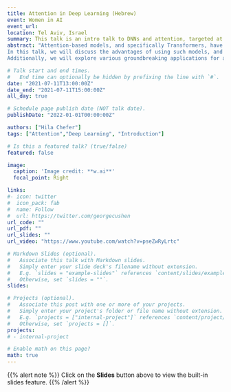 ```yaml
---
title: Attention in Deep Learning (Hebrew)
event: Women in AI
event_url: 
location: Tel Aviv, Israel
summary: This talk is an intro talk to DNNs and attention, targeted at DL beginners. The talk was given as part of a volunteering program to encourage women to consider research in the deep learning field.
abstract: "Attention-based models, and specifically Transformers, have revolutionized the field of text processing and are becoming increasingly popular in computer vision, speech, and multi-modal tasks.
In this talk, we will discuss the advantages of using such models, and the techniques that enable training these models.
Additionally, we will explore various groundbreaking applications for attention-based models, such as GPT-3 and DALL-E."

# Talk start and end times.
#   End time can optionally be hidden by prefixing the line with `#`.
date: "2021-07-11T13:00:00Z"
date_end: "2021-07-11T15:00:00Z"
all_day: true

# Schedule page publish date (NOT talk date).
publishDate: "2022-01-01T00:00:00Z"

authors: ["Hila Chefer"]
tags: ["Attention","Deep Learning", "Introduction"]

# Is this a featured talk? (true/false)
featured: false

image:
  caption: 'Image credit: **w.ai**'
  focal_point: Right

links:
#- icon: twitter
#  icon_pack: fab
#  name: Follow
#  url: https://twitter.com/georgecushen
url_code: ""
url_pdf: ""
url_slides: ""
url_video: "https://www.youtube.com/watch?v=pseZwRyLrtc"

# Markdown Slides (optional).
#   Associate this talk with Markdown slides.
#   Simply enter your slide deck's filename without extension.
#   E.g. `slides = "example-slides"` references `content/slides/example-slides.md`.
#   Otherwise, set `slides = ""`.
slides: 

# Projects (optional).
#   Associate this post with one or more of your projects.
#   Simply enter your project's folder or file name without extension.
#   E.g. `projects = ["internal-project"]` references `content/project/deep-learning/index.md`.
#   Otherwise, set `projects = []`.
projects:
# - internal-project

# Enable math on this page?
math: true
---
```


{{% alert note %}}
Click on the **Slides** button above to view the built-in slides feature.
{{% /alert %}}
